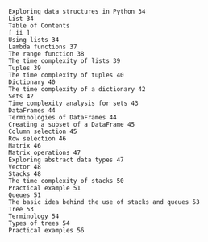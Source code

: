 		Exploring data structures in Python 34
		List 34
		Table of Contents
		[ ii ]
		Using lists 34
		Lambda functions 37
		The range function 38
		The time complexity of lists 39
		Tuples 39
		The time complexity of tuples 40
		Dictionary 40
		The time complexity of a dictionary 42
		Sets 42
		Time complexity analysis for sets 43
		DataFrames 44
		Terminologies of DataFrames 44
		Creating a subset of a DataFrame 45
		Column selection 45
		Row selection 46
		Matrix 46
		Matrix operations 47
		Exploring abstract data types 47
		Vector 48
		Stacks 48
		The time complexity of stacks 50
		Practical example 51
		Queues 51
		The basic idea behind the use of stacks and queues 53
		Tree 53
		Terminology 54
		Types of trees 54
		Practical examples 56
